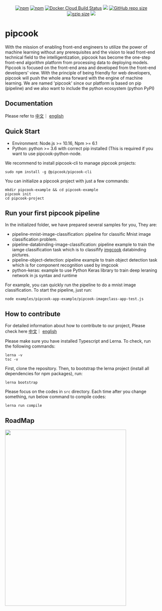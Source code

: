 <p align="center">
  <a href="https://www.npmjs.com/package/@pipcook/pipcook-core"><img alt="npm" src="https://img.shields.io/npm/dm/@pipcook/pipcook-core"></a>
  <a href="https://www.npmjs.com/package/@pipcook/pipcook-core"><img alt="npm" src="https://img.shields.io/npm/v/@pipcook/pipcook-core"></a>
  <a href="https://hub.docker.com/r/pipcook/pipcook"><img alt="Docker Cloud Build Status" src="https://img.shields.io/docker/cloud/build/pipcook/pipcook"></a>
  <a href="https://www.npmjs.com/package/rax"><img src="https://img.shields.io/npm/dm/rax.svg"></a>
  <a href="https://github.com/alibaba/pipcook"><img alt="GitHub repo size" src="https://img.shields.io/github/repo-size/alibaba/pipcook"></a>
  <a href="https://github.com/alibaba/pipcook"><img src="https://img.shields.io/github/issues/alibaba/pipcook" alt="gzip size"></a>
  <a href="https://opensource.org/licenses/Apache-2.0"> <img src="https://img.shields.io/badge/License-Apache%202.0-blue.svg"></a>
</p>

# pipcook

With the mission of enabling front-end engineers to utilize the power of machine learning without any prerequisites and the vision to lead front-end technical field to the intelligentization, pipcook has become the one-step front-end algorithm platform from processing data to deploying models. Pipcook is focused on the front-end area and developed from the front-end developers' view. With the principle of being friendly for web developers, pipcook will push the whole area forward with the engine of machine learning. We are named 'pipcook' since our platform is based on pip (pipeline) and we also want to include the python ecosystem (python PyPI)

## Documentation

Please refer to [中文](https://alibaba.github.io/pipcook/doc/pipcook%20%E6%98%AF%E4%BB%80%E4%B9%88-zh)｜ [english](https://alibaba.github.io/pipcook/doc/What%20is%20Pipcook%3F-en)

## Quick Start

- Environment: Node.js >= 10.16, Npm >= 6.1
- Python: python >= 3.6 with correct pip installed (This is required if you want to use pipcook-python-node. 

We recommend to install pipcook-cli to manage pipcook projects:
```
sudo npm install -g @pipcook/pipcook-cli
```

You can initialize a pipcook project with just a few commands:
```
mkdir pipcook-example && cd pipcook-example
pipcook init
cd pipcook-project
```


## Run your first pipcook pipeline
In the initialized folder, we have prepared several samples for you, They are:

- pipeline-mnist-image-classification: pipeline for classific Mnist image classification problem.
- pipeline-databinding-image-classification: pipeline example to train the iamge classification task which is to classifify [imgcook](https://www.imgcook.com/) databinding pictures.
- pipeline-object-detection: pipeline example to train object detection task which is for component recognition used by imgcook
- python-keras: example to use Python Keras library to train deep leraning network in js syntax and runtime

For example, you can quickly run the pipeline to do a mnist image classification. To start the pipeline, just run:
```
node examples/pipcook-app-example/pipcook-imageclass-app-test.js
```

## How to contribute

For detailed information about how to contribute to our project, Please check here [中文](https://alibaba.github.io/pipcook/doc/%E5%BC%80%E5%8F%91%E8%80%85%E6%89%8B%E5%86%8C-zh)｜ [english](https://alibaba.github.io/pipcook/doc/developer%20guide-en)

Please make sure you have installed Typescript and Lerna. To check, run the following commands:
```
lerna -v
tsc -v
```

First, clone the repository. Then, to bootstrap the lerna project (install all dependencies for npm packages), run:
```
lerna bootstrap
```
Please focus on the codes in `src` directory. Each time after you change something, run below command to compile codes:
```
lerna run compile
```

## RoadMap
 <img  src="https://img.alicdn.com/tfs/TB1qsKJtkT2gK0jSZFkXXcIQFXa-824-1178.jpg"  width="400"  height="580">